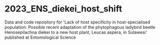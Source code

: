 # 2023_ENS_diekei_host_shift
Data and code repository for 'Lack of host specificity in host-specialised population: Possible recent adaptation of the phytophagous ladybird beetle Henosepilachna diekei to a new host plant, Leucas aspera, in Sulawesi' published at Entomological Science
